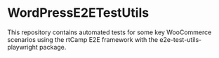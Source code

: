 # WordPressE2ETestUtils
This repository contains automated tests for some key WooCommerce scenarios using the rtCamp E2E framework with the e2e-test-utils-playwright package.

